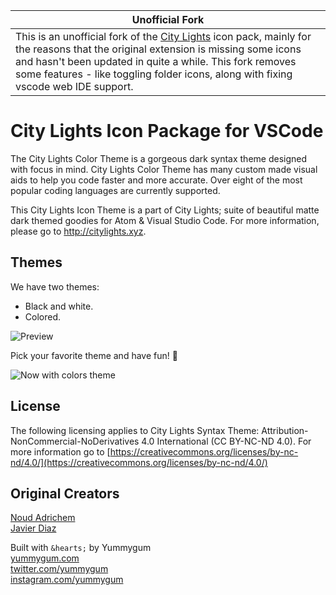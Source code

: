 | Unofficial Fork                                                                                                                                                                                                                                                                                                                                                          |
| ------------------------------------------------------------------------------------------------------------------------------------------------------------------------------------------------------------------------------------------------------------------------------------------------------------------------------------------------------------------------ |
| This is an unofficial fork of the [City Lights](https://marketplace.visualstudio.com/items?itemName=Yummygum.city-lights-icon-vsc) icon pack, mainly for the reasons that the original extension is missing some icons and hasn't been updated in quite a while. This fork removes some features - like toggling folder icons, along with fixing vscode web IDE support. |

# City Lights Icon Package for VSCode

The City Lights Color Theme is a gorgeous dark syntax theme designed with focus in mind. City Lights Color Theme has many custom made visual aids to help you code faster and more accurate. Over eight of the most popular coding languages are currently supported.

This City Lights Icon Theme is a part of City Lights; suite of beautiful matte dark themed goodies for Atom & Visual Studio Code. For more information, please go to http://citylights.xyz.

## Themes

We have two themes:

- Black and white.
- Colored.

![Preview](./images/preview.gif)

Pick your favorite theme and have fun! :tada:

![Now with colors theme](./images/icon_themes.png)

## License

The following licensing applies to City Lights Syntax Theme: Attribution-NonCommercial-NoDerivatives 4.0 International (CC BY-NC-ND 4.0). For more information go to [https://creativecommons.org/licenses/by-nc-nd/4.0/](https://creativecommons.org/licenses/by-nc-nd/4.0/)

## Original Creators

[Noud Adrichem](https://twitter.com/noudadrichem) <br />
[Javier Diaz](https://twitter.com/coderdiaz)

Built with `&hearts;` by Yummygum <br />
[yummygum.com](https://yummygum.com) <br />
[twitter.com/yummygum](http://twitter.com/yummygum) <br />
[instagram.com/yummygum](https://instagram.com/yummygum)
